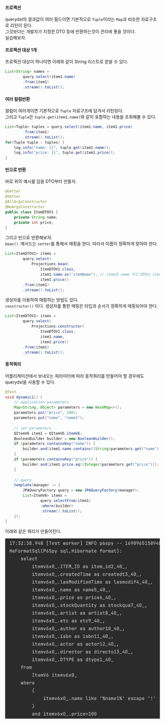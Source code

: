 #### 프로젝션
querydsl의 결과값이 여러 필드이면 기본적으로 `Tuple`이라는 `Map`과 비슷한 자료구조로 리턴이 된다.  
그것보다는 개발자가 지정한 DTO 등에 반환하는것이 관리에 좋을 것이다.  
실습해보자.

#### 프로젝션 대상 1개
프로젝션 대상이 하나이면 아래와 같이 String 리스트로 받을 수 있다.
~~~java
List<String> names =
        query.select(item1.name)
        .from(item1)
        .stream().toList();
~~~

#### 여러 컬럼반환
컬럼이 여러개이면 기본적으로 `Tuple` 자료구조에 담겨서 리턴된다.  
그리고 `Tuple`은  `tuple.get(item1.name)`와 같이 포함하는 내용을 조회해볼 수 있다.
~~~java
List<Tuple> tuples = query.select(item1.name, item1.price)
        .from(item1)
        .stream().toList();
for(Tuple tuple : tuples) {
    log.info("name: {}", tuple.get(item1.name));
    log.info("price: {}", tuple.get(item1.price));
}
~~~

#### 빈으로 반환
바로 위의 예시를 담을 DTO부터 만들자.

~~~java
@Getter
@Setter
@AllArgsConstructor
@NoArgsConstructor
public class ItemDTOV1 {
    private String name;
    private int price;
}
~~~

그리고 빈으로 반환해보자.  
`bean() `메서드는 `setter`를 통해서 매핑을 한다. 따라서 이름이 정확하게 맞아야 한다.
~~~java
List<ItemDTOV1> items =
        query.select(
            Projections.bean(
                ItemDTOV1.class,
                item1.name.as("itemName"), // item은 name 이고 DTO는 itemName이므로 alias를 지정하여 맞춰주어야 한다.
                item1.price))
        .from(item1)
        .stream().toList();
~~~

생성자를 이용하여 매핑하는 방법도 있다.  
`constructor()` 이다. 생성자를 통한 매핑은 타입과 순서가 정확하게 매핑되어야 한다.
~~~java
List<ItemDTOV1> items =
        query.select(
            Projections.constructor(
                ItemDTOV1.class,
                item1.name,
                item1.price))
        .from(item1)
        .stream().toList();
~~~


#### 동적쿼리
어플리케이션에서 보내오는 파라미터에 따라 동적쿼리를 만들어야 할 경우에도 querydsl을 사용할 수 있다.  

~~~java
@Test
void dynamic1() {
    // application parameters
    Map<String, Object> parameters = new HashMap<>();
    parameters.put("price", 100);
    parameters.put("name", "name1");

    // set parameters
    QItemV6 item1 = QItemV6.itemV6;
    BooleanBuilder builder = new BooleanBuilder();
    if (parameters.containsKey("name")) {
        builder.and(item1.name.contains((String)parameters.get("name")));
    }
    if (parameters.containsKey("price")) {
        builder.and(item1.price.eq((Integer)parameters.get("price")));
    }

    // query
    template(manager -> {
        JPAQueryFactory query = new JPAQueryFactory(manager);
        List<ItemV6> items =
                query.selectFrom(item1)
                .where(builder)
                .stream().toList();
    });
}
~~~
아래와 같은 쿼리가 만들어진다.

![dynamic1](img/dynamic1.png)